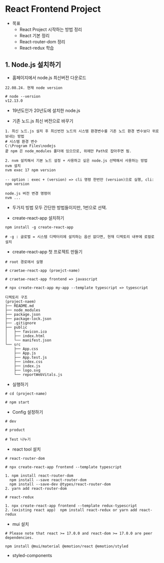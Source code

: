 # React Frontend Project

- 목표
  - React Project 시작하는 방법 정리
  - React 기본 정리
  - React-router-dom 정리
  - React-redux 학습

## 1. Node.js 설치하기

- 홈페이지에서 node.js 최신버전 다운로드

```
22.08.24. 현재 node version

# node --version
v12.13.0
```

- 19년도인가 20년도에 설치한 node.js

- 기존 노드.js 최신 버전으로 바꾸기

```
1. 최신 노드.js 설치 후 최신번전 노드의 시스템 환경변수를 기존 노드 환경 변수보다 위로 보내는 방법
# 시스템 환경 변수
C:\Program Files\nodejs
끝 npm 은 node_modules 폴더에 있으므로, 위에만 Path로 잡아주면 됨.

2. nvm 설치해서 기본 노드 설정 + 사용하고 싶은 node.js 선택해서 사용하는 방법
nvm 설치 
nvm exec 17 npm version 

-- option : exec + (version) => cli 명령 한번만 (version)으로 실행, cli: npm version

node.js 버전 변경 명령어
nvm ...
```

- 두가지 빙법 모두 간단한 방법들이지만, 1번으로 선택.

- create-react-app 설치하기

```
npm install -g create-react-app

# -g : 글로벌 = 시스템 디렉터리에 설치하는 옵션 없다면, 현재 디렉토리 내부에 로컬로 설치
```

- create-react-app 첫 프로젝트 만들기

```
# root 경로에서 실행

# craetae-react-app (proejct-name)

# craetae-react-app frontend => javascript

# npx create-react-app my-app --template typescript => typescript

디렉토리 구조
(project-naem)
├── README.md
├── node_modules
├── package.json
├── package-lock.json
├── .gitignore
├── public
│   ├── favicon.ico
│   ├── index.html
│   └── manifest.json
└── src
    ├── App.css
    ├── App.js
    ├── App.test.js
    ├── index.css
    ├── index.js
    ├── logo.svg
    └── reportWebVitals.js
```

- 실행하기

```
# cd (project-name)

# npm start
```

- Config 설정하기

```
# dev 

# product 

# Test 나누기
```

- react tool 설치
```
# react-router-dom

# npx create-react-app frontend --template typescript

1. npm install react-router-dom
  npm install --save react-router-dom
  npm install --save-dev @types/react-router-dom
2. yarn add react-router-dom

```

```
# react-redux

1. npx create-react-app frontend --template redux-typescript
2. (existing react app)  npm install react-redux or yarn add react-redux
```

- mui 설치
```
# Please note that react >= 17.0.0 and react-dom >= 17.0.0 are peer dependencies.

npm install @mui/material @emotion/react @emotion/styled
```

- styled-components
```

```